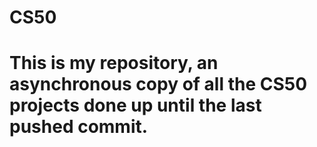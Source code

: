 # CS50

# This is my repository, an asynchronous copy of all the CS50 projects done up until the last pushed commit.
